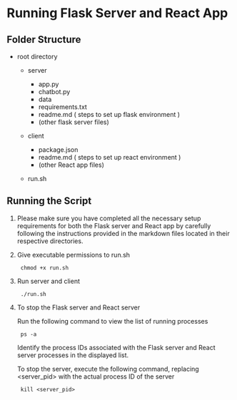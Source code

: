 # Running Flask Server and React App

## Folder Structure

- root directory
  - server
    - app.py
    - chatbot.py
    - data
    - requirements.txt
    - readme.md ( steps to set up flask environment )
    - (other flask server files)
    
  - client

    - package.json
    - readme.md ( steps to set up react environment )
    - (other React app files)
  - run.sh

## Running the Script
1. Please make sure you have completed all the necessary setup requirements for both the Flask server and React app by carefully following the instructions provided in the markdown files located in their respective directories. 

2. Give executable permissions to run.sh 

        chmod +x run.sh

3. Run server and client

        ./run.sh

4. To stop the Flask server and React server

    Run the following command to view the list of running processes
 
        ps -a
       
    Identify the process IDs associated with the Flask server and React server processes in the displayed list.
    
    To stop the server, execute the following command, replacing <server_pid> with the actual process ID of the server
    
        kill <server_pid>
